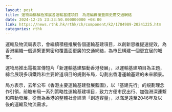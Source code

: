```yaml
---
layout: post
title: 運物局稱積極推展各運輸基建項目　為港編織覆蓋面更廣交通網絡
date: 2024-12-25 23:23:50.000000000 +08:00
link: https://news.rthk.hk/rthk/ch/component/k2/1784989-20241225.htm
categories: rthk
---
```


運輸及物流局表示，會繼續積極推展各個運輸基建項目，以創新思維提速提效，為香港編織一個連繫更緊密和覆蓋面更廣的交通網絡，為市民構建一個更宜居的城市。

運物局推出電視宣傳短片「新運輸基建驅動香港發展」，以運輸基建項目為主題，綜合展現多項鐵路和主要幹道項目的規劃布局，勾劃出香港運輸基建的未來願景。

局方表示，去年公布《香港主要運輸基建發展藍圖》，以「基建先行」的規劃理念作引領，前瞻布局一系列策略性運輸基建項目，致力方便市民出行、加強港深連繫和帶動發展，從而為香港的整體社會經濟「創造容量」，以滿足遠至2046年及以後的運輸及物流需求。
